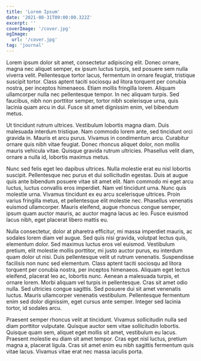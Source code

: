 ```yaml
---
title: 'Lorem Ipsum'
date: '2021-08-31T09:00:00.322Z'
excerpt: ''
coverImage: '/cover.jpg'
ogImage:
  url: '/cover.jpg'
tag: 'journal'
---
```


Lorem ipsum dolor sit amet, consectetur adipiscing elit. Donec ornare, magna nec aliquet semper, ex ipsum luctus turpis, sed posuere sem nulla viverra velit. Pellentesque tortor lacus, fermentum in ornare feugiat, tristique suscipit tortor. Class aptent taciti sociosqu ad litora torquent per conubia nostra, per inceptos himenaeos. Etiam mollis fringilla lorem. Aliquam ullamcorper nulla nec pellentesque tempor. In nec aliquam turpis. Sed faucibus, nibh non porttitor semper, tortor nibh scelerisque urna, quis lacinia quam arcu in dui. Fusce sit amet dignissim enim, vel bibendum metus.

Ut tincidunt rutrum ultrices. Vestibulum lobortis magna diam. Duis malesuada interdum tristique. Nam commodo lorem ante, sed tincidunt orci gravida in. Mauris et arcu purus. Vivamus in condimentum arcu. Curabitur ornare quis nibh vitae feugiat. Donec rhoncus aliquet dolor, non mollis mauris vehicula vitae. Quisque gravida rutrum ultricies. Phasellus velit diam, ornare a nulla id, lobortis maximus metus.

Nunc sed felis eget leo dapibus ultrices. Nulla molestie erat eu nisl lobortis suscipit. Pellentesque nec purus et dui sollicitudin egestas. Duis at augue quis ante bibendum posuere vitae sit amet elit. Nam commodo mi eget arcu luctus, luctus convallis eros imperdiet. Nam vel tincidunt urna. Nunc quis molestie urna. Vivamus tincidunt ex eu arcu scelerisque ultrices. Proin varius fringilla metus, et pellentesque elit molestie nec. Phasellus venenatis euismod ullamcorper. Mauris eleifend, augue rhoncus congue semper, ipsum quam auctor mauris, ac auctor magna lacus ac leo. Fusce euismod lacus nibh, eget placerat libero mattis eu.

Nulla consectetur, dolor at pharetra efficitur, mi massa imperdiet mauris, ac sodales lorem diam vel augue. Sed quis nisi gravida, volutpat lectus quis, elementum dolor. Sed maximus luctus eros vel euismod. Vestibulum pretium, elit molestie mollis porttitor, mi justo auctor purus, eu interdum quam dolor ut nisi. Duis pellentesque velit ut rutrum venenatis. Suspendisse facilisis non nunc sed elementum. Class aptent taciti sociosqu ad litora torquent per conubia nostra, per inceptos himenaeos. Aliquam eget lectus eleifend, placerat leo ac, lobortis nunc. Aenean a malesuada turpis, et ornare lorem. Morbi aliquam vel turpis in pellentesque. Cras sit amet odio nulla. Sed ultricies congue sagittis. Sed posuere dui sit amet venenatis luctus. Mauris ullamcorper venenatis vestibulum. Pellentesque fermentum enim sed dolor dignissim, eget cursus ante semper. Integer sed lacinia tortor, id sodales arcu.

Praesent semper rhoncus velit at tincidunt. Vivamus sollicitudin nulla sed diam porttitor vulputate. Quisque auctor sem vitae sollicitudin lobortis. Quisque quam sem, aliquet eget mollis sit amet, vestibulum eu lacus. Praesent molestie eu diam sit amet tempor. Cras eget nisl luctus, pretium magna a, placerat ligula. Cras sit amet enim eu nibh sagittis fermentum quis vitae lacus. Vivamus vitae erat nec massa iaculis porta.
